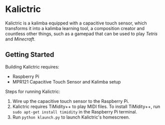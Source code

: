 # Kalictric
Kalictric is a kalimba equipped with a capacitive touch sensor, which transforms it into a kalimba learning tool, a composition creator and countless other things, such as a gamepad that can be used to play *Tetris* and *Minecraft*.

## Getting Started
Building Kalictric requires:
* Raspberry Pi
* MPR121 Capacitive Touch Sensor and Kalimba setup

Steps for running Kalictric:
1. Wire up the capacitive touch sensor to the Raspberry Pi. 
2. Kalictric requires TiMidity++ to play MIDI files. To install TiMidity++, run `sudo apt-get install timidity` in the Raspberry Pi terminal.
3. Run `python klaunch.py` to launch Kalictric's homescreen.
